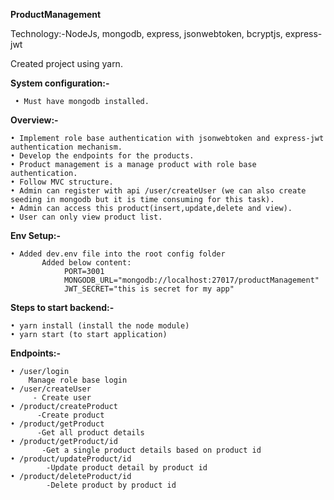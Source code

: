 **ProductManagement**

Technology:-NodeJs, mongodb, express, jsonwebtoken, bcryptjs, express-jwt

Created project using yarn.


**System configuration:-**

     • Must have mongodb installed.
    
**Overview:-**

    • Implement role base authentication with jsonwebtoken and express-jwt authentication mechanism.
    • Develop the endpoints for the products.
    • Product management is a manage product with role base authentication.
    • Follow MVC structure.
    • Admin can register with api /user/createUser (we can also create seeding in mongodb but it is time consuming for this task).
    • Admin can access this product(insert,update,delete and view).
    • User can only view product list.
      

**Env Setup:-**

    • Added dev.env file into the root config folder
           Added below content:
                PORT=3001
                MONGODB_URL="mongodb://localhost:27017/productManagement"
                JWT_SECRET="this is secret for my app"

**Steps to start backend:-**
                 
    • yarn install (install the node module)
    • yarn start (to start application)



**Endpoints:-**
     
    • /user/login
        Manage role base login
    • /user/createUser
         - Create user
    • /product/createProduct
          -Create product 
    • /product/getProduct
          -Get all product details
    • /product/getProduct/id
           -Get a single product details based on product id 
    • /product/updateProduct/id
            -Update product detail by product id 
    • /product/deleteProduct/id
            -Delete product by product id
                       
     
